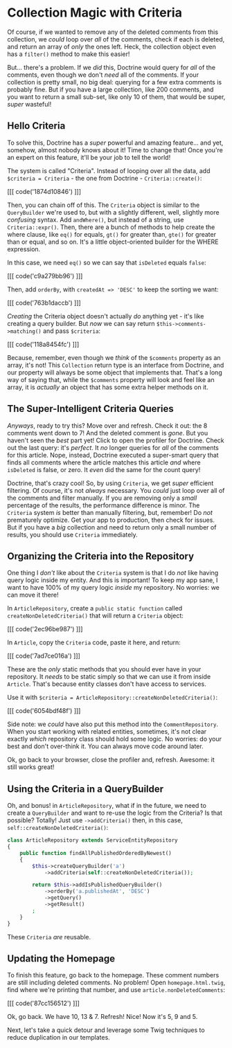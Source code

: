 # Collection Magic with Criteria

Of course, if we wanted to remove any of the deleted comments from this collection,
we *could* loop over *all* of the comments, check if each is deleted, and return
an array of *only* the ones left. Heck, the collection object even has a `filter()`
method to make this easier!

But... there's a problem. If we *did* this, Doctrine would query for *all* of the
comments, even though we don't *need* all of the comments. If your collection is
pretty small, no big deal: querying for a few extra comments is probably fine. But
 if you have a large collection, like 200 comments, and you want to return a small
sub-set, like only 10 of them, that would be super, *super* wasteful!

## Hello Criteria

To solve this, Doctrine has a *super* powerful and amazing feature... and yet,
somehow, almost nobody knows about it! Time to change that! Once you're an expert
on this feature, it'll be your job to tell the world!

The system is called "Criteria". Instead of looping over all the data, add
`$criteria = Criteria` - the one from Doctrine - `Criteria::create()`:

[[[ code('1874d10846') ]]]

Then, you can chain off of this. The `Criteria` object is similar to the `QueryBuilder`
we're used to, but with a slightly different, well, slightly more *confusing* syntax.
Add `andWhere()`, but instead of a string, use `Criteria::expr()`. Then, there
are a bunch of methods to help create the where clause, like `eq()` for equals,
`gt()` for greater than, `gte()` for greater than or equal, and so on. It's a little
object-oriented builder for the WHERE expression.

In this case, we need `eq()` so we can say that `isDeleted` equals `false`:

[[[ code('c9a279bb96') ]]]

Then, add `orderBy`, with `createdAt => 'DESC'` to keep the sorting we want:

[[[ code('763b1daccb') ]]]

*Creating* the Criteria object doesn't actually *do* anything yet - it's like creating
a query builder. But *now* we can say return `$this->comments->matching()` and pass
`$criteria`:

[[[ code('118a8454fc') ]]]

Because, remember, even though we *think* of the `$comments` property as an array,
it's not! This `Collection` return type is an interface from Doctrine, and our property
will always be some object that implements that. That's a long way of saying that,
while the `$comments` property will look and feel like an array, it is *actually*
an object that has some extra helper methods on it.

## The Super-Intelligent Criteria Queries

*Anyways*, ready to try this? Move over and refresh. Check it out: the 8 comments
went down to 7! And the deleted comment is *gone*. But you haven't seen the *best*
part yet! Click to open the profiler for Doctrine. Check out the last query: it's
*perfect*. It *no* longer queries for *all* of the comments for this article. Nope,
instead, Doctrine executed a super-smart query that finds all comments where the
article matches this article *and* where `isDeleted` is false, or zero. It *even*
did the same for the count query!

Doctrine, that's crazy cool! So, by using `Criteria`, we get *super* efficient
filtering. Of course, it's not *always* necessary. You *could* just loop over
all of the comments and filter manually. If you are removing only a *small* percentage
of the results, the performance difference is minor. The `Criteria` system *is*
better than manually filtering, but, remember! Do *not* prematurely optimize. Get
your app to production, then check for issues. But if you have a *big* collection
and need to return only a small number of results, you should use `Criteria`
immediately.

## Organizing the Criteria into the Repository

One thing I *don't* like about the `Criteria` system is that I do *not* like having
query logic inside my entity. And this is important! To keep my app sane, I want
to have 100% of my query logic *inside* my repository. No worries: we can move
it there!

In `ArticleRepository`, create a `public static function` called
`createNonDeletedCriteria()` that will return a `Criteria` object:

[[[ code('2ec96be987') ]]]

In `Article`, copy the `Criteria` code, paste it here, and return:

[[[ code('7ad7ce016a') ]]]

These are the *only* static methods that you should ever have in your repository.
It *needs* to be static simply so that we can use it from inside `Article`. That's
because entity classes don't have access to services.

Use it with `$criteria = ArticleRepository::createNonDeletedCriteria()`:

[[[ code('6054bdf48f') ]]]

Side note: we *could* have also put this method into the `CommentRepository`.
When you start working with related entities, sometimes, it's not clear exactly
*which* repository class should hold some logic. No worries: do your best and
don't over-think it. You can always move code around later.

Ok, go back to your browser, close the profiler and, refresh. Awesome: it still
works great!

## Using the Criteria in a QueryBuilder

Oh, and bonus! in `ArticleRepository`, what if in the future, we need to create
a `QueryBuilder` and want to re-use the logic from the Criteria? Is that possible?
Totally! Just use `->addCriteria()` then, in this case, `self::createNonDeletedCriteria()`:

```php
class ArticleRepository extends ServiceEntityRepository
{
    public function findAllPublishedOrderedByNewest()
    {
        $this->createQueryBuilder('a')
            ->addCriteria(self::createNonDeletedCriteria());

        return $this->addIsPublishedQueryBuilder()
            ->orderBy('a.publishedAt', 'DESC')
            ->getQuery()
            ->getResult()
        ;
    }
}
```

These `Criteria` *are* reusable.

## Updating the Homepage

To finish this feature, go back to the homepage. These comment numbers are still
including deleted comments. No problem! Open `homepage.html.twig`, find where we're
printing that number, and use `article.nonDeletedComments`:

[[[ code('87cc156512') ]]]

Ok, go back. We have 10, 13 & 7. Refresh! Nice! Now it's 5, 9 and 5.

Next, let's take a quick detour and leverage some Twig techniques to reduce
duplication in our templates.
